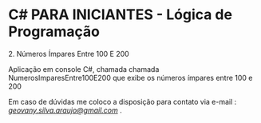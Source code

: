 ﻿<h1>C# PARA INICIANTES - Lógica de Programação</H1
<h2>2. Números Ímpares Entre 100 E 200</h2>
 
Aplicação em console C#, chamada chamada NumerosImparesEntre100E200 que exibe os números ímpares entre 100 e 200</p>
 

 Em caso de dúvidas me coloco a disposição para contato via e-mail :  *geovany.silva.araujo@gmail.com* . 






